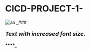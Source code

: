 # CICD-PROJECT-1-

![aa](https://github.com/ankitabhadani/CICD-PROJECT-1-/assets/121809266/56bdc09d-4382-4d52-866e-74807df49cdd)
**_**### **_<p style="font-size: 18px;">Text with increased font size.</p>_****_**

